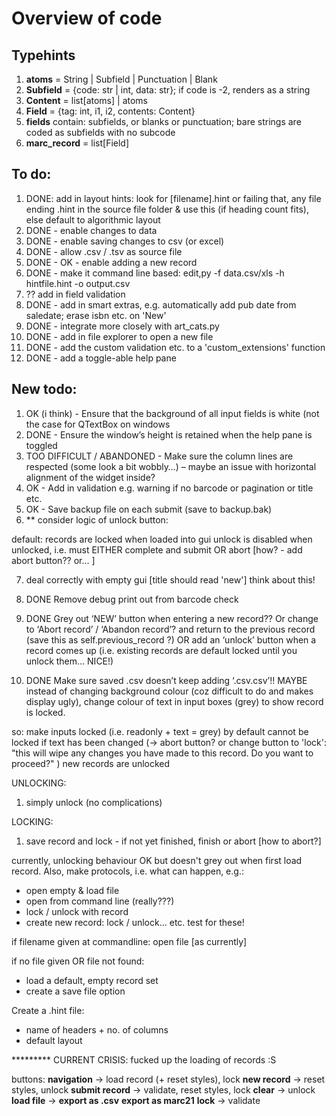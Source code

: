# Overview of code

## Typehints

1. **atoms** = String | Subfield | Punctuation | Blank
2. **Subfield** = {code: str | int, data: str}; if code is -2, renders as a string
3. **Content** = list[atoms] | atoms
4. **Field** = {tag: int, i1, i2, contents: Content}
5. **fields** contain: subfields, or blanks or punctuation; bare strings are coded as subfields with no subcode
6. **marc_record** = list[Field]

## To do:

1. DONE: add in layout hints: look for [filename].hint or failing that, any file ending .hint in the source file folder & use this (if heading count fits), else default to algorithmic layout
2. DONE - enable changes to data
3. DONE - enable saving changes to csv (or excel)
4. DONE - allow .csv / .tsv as source file
5. DONE - OK - enable adding a new record
6. DONE - make it command line based: edit,py -f data.csv/xls -h hintfile.hint -o output.csv
7. ?? add in field validation
8. DONE - add in smart extras, e.g. automatically add pub date from saledate; erase isbn etc. on 'New'
9. DONE - integrate more closely with art_cats.py
10. DONE - add in file explorer to open a new file
11. DONE - add the custom validation etc. to a 'custom_extensions' function
12. DONE - add a toggle-able help pane


## New todo:

1. OK (i think) - Ensure that the background of all input fields is white (not the case for QTextBox on windows
2. DONE - Ensure the window’s height is retained when the help pane is toggled
3. TOO DIFFICULT / ABANDONED - Make sure the column lines are respected (some look a bit wobbly…) – maybe an issue with horizontal alignment of the widget inside?
4. OK - Add in validation e.g. warning if no barcode or pagination or title etc.
5. OK - Save backup file on each submit (save to backup.bak)
6. ** consider logic of unlock button:

default: records are locked when loaded into gui
unlock is disabled when unlocked, i.e. must
EITHER complete and submit
OR abort [how? - add abort button?? or... ]

7. deal correctly with empty gui [title should read 'new']
think about this!

8. DONE Remove debug print out from barcode check

9. DONE Grey out ‘NEW’ button when entering a new record?? Or change to  ‘Abort record’ / ‘Abandon record’? and return to the previous record (save this as self.previous_record ?) OR add an ‘unlock’ button when a record comes up (i.e. existing records are default locked until you unlock them… NICE!)

10. DONE Make sure saved .csv doesn’t keep adding ‘.csv.csv’!!
MAYBE instead of changing background colour (coz difficult to do and makes display ugly), change colour of text in input boxes (grey) to show record is locked.


so:
make inputs locked (i.e. readonly + text = grey) by default
cannot be locked if text has been changed (-> abort button? or change button to 'lock': "this will wipe any changes you have made to this record. Do you want to proceed?" )
new records are unlocked

UNLOCKING:
1. simply unlock (no complications)

LOCKING:
1. save record and lock - if not yet finished, finish or abort [how to abort?]

currently, unlocking behaviour OK but doesn't grey out when first load record.
Also, make protocols, i.e. what can happen, e.g.:
- open empty & load file
- open from command line (really???)
- lock / unlock with record
- create new record: lock / unlock... etc.
test for these!



if filename given at commandline:
  open file [as currently]

if no file given OR file not found:


- load a default, empty record set
- create a save file option

Create a .hint file:

- name of headers + no. of columns
- default layout

********* CURRENT CRISIS:
fucked up the loading of records :S

buttons:
__navigation__ -> load record (+ reset styles), lock
__new record__ -> reset styles, unlock
__submit record__ -> validate, reset styles, lock
__clear__ -> unlock
__load file__ ->
__export as .csv__
__export as marc21__
__lock__ -> validate



